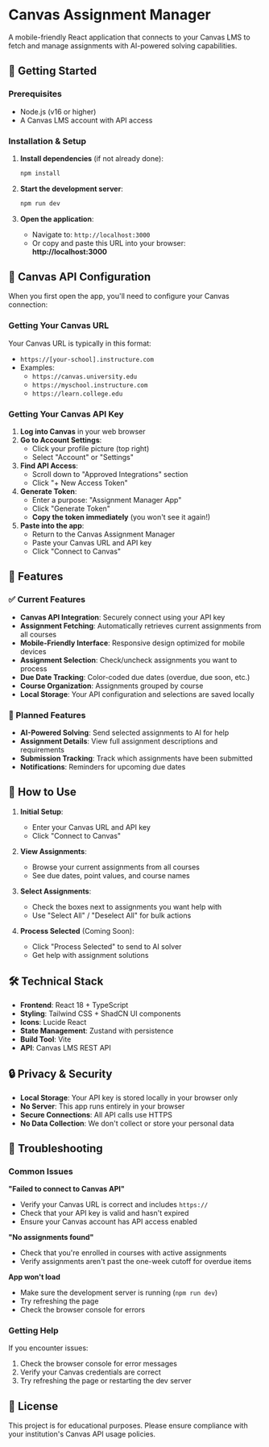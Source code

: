 # Canvas Assignment Manager

A mobile-friendly React application that connects to your Canvas LMS to fetch and manage assignments with AI-powered solving capabilities.

## 🚀 Getting Started

### Prerequisites
- Node.js (v16 or higher)
- A Canvas LMS account with API access

### Installation & Setup

1. **Install dependencies** (if not already done):
   ```bash
   npm install
   ```

2. **Start the development server**:
   ```bash
   npm run dev
   ```

3. **Open the application**:
   - Navigate to: `http://localhost:3000`
   - Or copy and paste this URL into your browser: **http://localhost:3000**

## 🔧 Canvas API Configuration

When you first open the app, you'll need to configure your Canvas connection:

### Getting Your Canvas URL
Your Canvas URL is typically in this format:
- `https://[your-school].instructure.com`
- Examples:
  - `https://canvas.university.edu`
  - `https://myschool.instructure.com`
  - `https://learn.college.edu`

### Getting Your Canvas API Key

1. **Log into Canvas** in your web browser
2. **Go to Account Settings**:
   - Click your profile picture (top right)
   - Select "Account" or "Settings"
3. **Find API Access**:
   - Scroll down to "Approved Integrations" section
   - Click "+ New Access Token"
4. **Generate Token**:
   - Enter a purpose: "Assignment Manager App"
   - Click "Generate Token"
   - **Copy the token immediately** (you won't see it again!)
5. **Paste into the app**:
   - Return to the Canvas Assignment Manager
   - Paste your Canvas URL and API key
   - Click "Connect to Canvas"

## 📱 Features

### ✅ Current Features
- **Canvas API Integration**: Securely connect using your API key
- **Assignment Fetching**: Automatically retrieves current assignments from all courses
- **Mobile-Friendly Interface**: Responsive design optimized for mobile devices
- **Assignment Selection**: Check/uncheck assignments you want to process
- **Due Date Tracking**: Color-coded due dates (overdue, due soon, etc.)
- **Course Organization**: Assignments grouped by course
- **Local Storage**: Your API configuration and selections are saved locally

### 🔮 Planned Features
- **AI-Powered Solving**: Send selected assignments to AI for help
- **Assignment Details**: View full assignment descriptions and requirements
- **Submission Tracking**: Track which assignments have been submitted
- **Notifications**: Reminders for upcoming due dates

## 🎯 How to Use

1. **Initial Setup**:
   - Enter your Canvas URL and API key
   - Click "Connect to Canvas"

2. **View Assignments**:
   - Browse your current assignments from all courses
   - See due dates, point values, and course names

3. **Select Assignments**:
   - Check the boxes next to assignments you want help with
   - Use "Select All" / "Deselect All" for bulk actions

4. **Process Selected** (Coming Soon):
   - Click "Process Selected" to send to AI solver
   - Get help with assignment solutions

## 🛠️ Technical Stack

- **Frontend**: React 18 + TypeScript
- **Styling**: Tailwind CSS + ShadCN UI components
- **Icons**: Lucide React
- **State Management**: Zustand with persistence
- **Build Tool**: Vite
- **API**: Canvas LMS REST API

## 🔒 Privacy & Security

- **Local Storage**: Your API key is stored locally in your browser only
- **No Server**: This app runs entirely in your browser
- **Secure Connections**: All API calls use HTTPS
- **No Data Collection**: We don't collect or store your personal data

## 🐛 Troubleshooting

### Common Issues

**"Failed to connect to Canvas API"**
- Verify your Canvas URL is correct and includes `https://`
- Check that your API key is valid and hasn't expired
- Ensure your Canvas account has API access enabled

**"No assignments found"**
- Check that you're enrolled in courses with active assignments
- Verify assignments aren't past the one-week cutoff for overdue items

**App won't load**
- Make sure the development server is running (`npm run dev`)
- Try refreshing the page
- Check the browser console for errors

### Getting Help

If you encounter issues:
1. Check the browser console for error messages
2. Verify your Canvas credentials are correct
3. Try refreshing the page or restarting the dev server

## 📄 License

This project is for educational purposes. Please ensure compliance with your institution's Canvas API usage policies.
